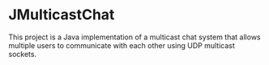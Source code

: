 # JMulticastChat
This project is a Java implementation of a multicast chat system that allows multiple users to communicate with each other using UDP multicast sockets.
